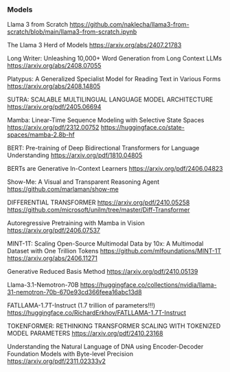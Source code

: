 ### Models

Llama 3 from Scratch
https://github.com/naklecha/llama3-from-scratch/blob/main/llama3-from-scratch.ipynb

The Llama 3 Herd of Models
https://arxiv.org/abs/2407.21783

Long Writer: Unleashing 10,000+ Word Generation from Long Context LLMs
https://arxiv.org/abs/2408.07055

Platypus: A Generalized Specialist Model for Reading Text in Various Forms
https://arxiv.org/abs/2408.14805

SUTRA: SCALABLE MULTILINGUAL LANGUAGE MODEL ARCHITECTURE
https://arxiv.org/pdf/2405.06694

Mamba: Linear-Time Sequence Modeling with Selective State Spaces
https://arxiv.org/pdf/2312.00752
https://huggingface.co/state-spaces/mamba-2.8b-hf

BERT: Pre-training of Deep Bidirectional Transformers for Language Understanding
https://arxiv.org/pdf/1810.04805

BERTs are Generative In-Context Learners
https://arxiv.org/pdf/2406.04823

Show-Me: A Visual and Transparent Reasoning Agent
https://github.com/marlaman/show-me

DIFFERENTIAL TRANSFORMER
https://arxiv.org/pdf/2410.05258
https://github.com/microsoft/unilm/tree/master/Diff-Transformer

Autoregressive Pretraining with Mamba in Vision
https://arxiv.org/pdf/2406.07537

MINT-1T: Scaling Open-Source Multimodal Data by 10x: A Multimodal Dataset with One Trillion Tokens
https://github.com/mlfoundations/MINT-1T
https://arxiv.org/abs/2406.11271

Generative Reduced Basis Method
https://arxiv.org/pdf/2410.05139

Llama-3.1-Nemotron-70B
https://huggingface.co/collections/nvidia/llama-31-nemotron-70b-670e93cd366feea16abc13d8

FATLLAMA-1.7T-Instruct (1.7 trillion of parameters!!!)
https://huggingface.co/RichardErkhov/FATLLAMA-1.7T-Instruct

TOKENFORMER: RETHINKING TRANSFORMER SCALING WITH TOKENIZED MODEL PARAMETERS
https://arxiv.org/pdf/2410.23168

Understanding the Natural Language of DNA using Encoder-Decoder Foundation Models with Byte-level Precision
https://arxiv.org/pdf/2311.02333v2
